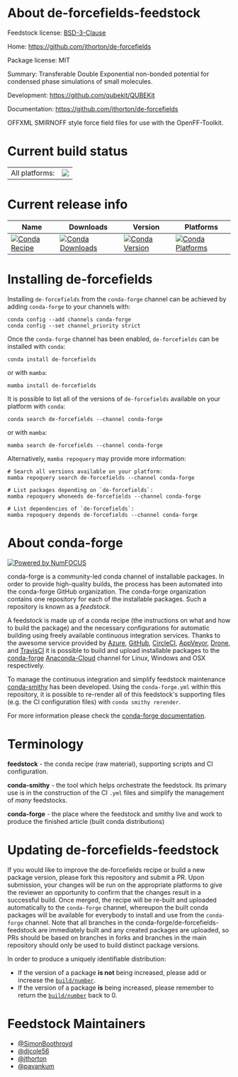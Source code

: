 About de-forcefields-feedstock
==============================

Feedstock license: [BSD-3-Clause](https://github.com/conda-forge/de-forcefields-feedstock/blob/main/LICENSE.txt)

Home: https://github.com/jthorton/de-forcefields

Package license: MIT

Summary: Transferable Double Exponential non-bonded potential for condensed phase simulations of small molecules.

Development: https://github.com/qubekit/QUBEKit

Documentation: https://github.com/jthorton/de-forcefields

OFFXML SMIRNOFF style force field files for use with the OpenFF-Toolkit.


Current build status
====================


<table><tr><td>All platforms:</td>
    <td>
      <a href="https://dev.azure.com/conda-forge/feedstock-builds/_build/latest?definitionId=18777&branchName=main">
        <img src="https://dev.azure.com/conda-forge/feedstock-builds/_apis/build/status/de-forcefields-feedstock?branchName=main">
      </a>
    </td>
  </tr>
</table>

Current release info
====================

| Name | Downloads | Version | Platforms |
| --- | --- | --- | --- |
| [![Conda Recipe](https://img.shields.io/badge/recipe-de--forcefields-green.svg)](https://anaconda.org/conda-forge/de-forcefields) | [![Conda Downloads](https://img.shields.io/conda/dn/conda-forge/de-forcefields.svg)](https://anaconda.org/conda-forge/de-forcefields) | [![Conda Version](https://img.shields.io/conda/vn/conda-forge/de-forcefields.svg)](https://anaconda.org/conda-forge/de-forcefields) | [![Conda Platforms](https://img.shields.io/conda/pn/conda-forge/de-forcefields.svg)](https://anaconda.org/conda-forge/de-forcefields) |

Installing de-forcefields
=========================

Installing `de-forcefields` from the `conda-forge` channel can be achieved by adding `conda-forge` to your channels with:

```
conda config --add channels conda-forge
conda config --set channel_priority strict
```

Once the `conda-forge` channel has been enabled, `de-forcefields` can be installed with `conda`:

```
conda install de-forcefields
```

or with `mamba`:

```
mamba install de-forcefields
```

It is possible to list all of the versions of `de-forcefields` available on your platform with `conda`:

```
conda search de-forcefields --channel conda-forge
```

or with `mamba`:

```
mamba search de-forcefields --channel conda-forge
```

Alternatively, `mamba repoquery` may provide more information:

```
# Search all versions available on your platform:
mamba repoquery search de-forcefields --channel conda-forge

# List packages depending on `de-forcefields`:
mamba repoquery whoneeds de-forcefields --channel conda-forge

# List dependencies of `de-forcefields`:
mamba repoquery depends de-forcefields --channel conda-forge
```


About conda-forge
=================

[![Powered by
NumFOCUS](https://img.shields.io/badge/powered%20by-NumFOCUS-orange.svg?style=flat&colorA=E1523D&colorB=007D8A)](https://numfocus.org)

conda-forge is a community-led conda channel of installable packages.
In order to provide high-quality builds, the process has been automated into the
conda-forge GitHub organization. The conda-forge organization contains one repository
for each of the installable packages. Such a repository is known as a *feedstock*.

A feedstock is made up of a conda recipe (the instructions on what and how to build
the package) and the necessary configurations for automatic building using freely
available continuous integration services. Thanks to the awesome service provided by
[Azure](https://azure.microsoft.com/en-us/services/devops/), [GitHub](https://github.com/),
[CircleCI](https://circleci.com/), [AppVeyor](https://www.appveyor.com/),
[Drone](https://cloud.drone.io/welcome), and [TravisCI](https://travis-ci.com/)
it is possible to build and upload installable packages to the
[conda-forge](https://anaconda.org/conda-forge) [Anaconda-Cloud](https://anaconda.org/)
channel for Linux, Windows and OSX respectively.

To manage the continuous integration and simplify feedstock maintenance
[conda-smithy](https://github.com/conda-forge/conda-smithy) has been developed.
Using the ``conda-forge.yml`` within this repository, it is possible to re-render all of
this feedstock's supporting files (e.g. the CI configuration files) with ``conda smithy rerender``.

For more information please check the [conda-forge documentation](https://conda-forge.org/docs/).

Terminology
===========

**feedstock** - the conda recipe (raw material), supporting scripts and CI configuration.

**conda-smithy** - the tool which helps orchestrate the feedstock.
                   Its primary use is in the construction of the CI ``.yml`` files
                   and simplify the management of *many* feedstocks.

**conda-forge** - the place where the feedstock and smithy live and work to
                  produce the finished article (built conda distributions)


Updating de-forcefields-feedstock
=================================

If you would like to improve the de-forcefields recipe or build a new
package version, please fork this repository and submit a PR. Upon submission,
your changes will be run on the appropriate platforms to give the reviewer an
opportunity to confirm that the changes result in a successful build. Once
merged, the recipe will be re-built and uploaded automatically to the
`conda-forge` channel, whereupon the built conda packages will be available for
everybody to install and use from the `conda-forge` channel.
Note that all branches in the conda-forge/de-forcefields-feedstock are
immediately built and any created packages are uploaded, so PRs should be based
on branches in forks and branches in the main repository should only be used to
build distinct package versions.

In order to produce a uniquely identifiable distribution:
 * If the version of a package **is not** being increased, please add or increase
   the [``build/number``](https://docs.conda.io/projects/conda-build/en/latest/resources/define-metadata.html#build-number-and-string).
 * If the version of a package **is** being increased, please remember to return
   the [``build/number``](https://docs.conda.io/projects/conda-build/en/latest/resources/define-metadata.html#build-number-and-string)
   back to 0.

Feedstock Maintainers
=====================

* [@SimonBoothroyd](https://github.com/SimonBoothroyd/)
* [@djcole56](https://github.com/djcole56/)
* [@jthorton](https://github.com/jthorton/)
* [@pavankum](https://github.com/pavankum/)

